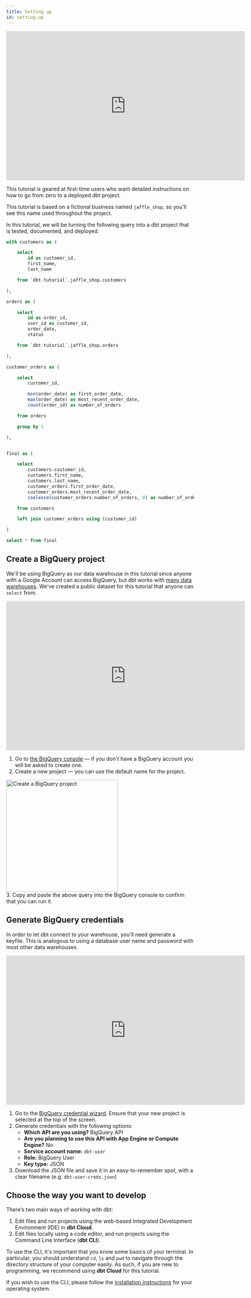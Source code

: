```yaml
---
title: Setting up
id: setting-up
---
```

<iframe width="640" height="400" src="https://www.loom.com/embed/cb99861ab1034f7fab5fa48529e61f85" frameborder="0" webkitallowfullscreen mozallowfullscreen allowfullscreen></iframe>

This tutorial is geared at first-time users who want detailed instructions on
how to go from zero to a deployed dbt project.

This tutorial is based on a fictional business named `jaffle_shop`, so you'll
see this name used throughout the project.

In this tutorial, we will be turning the following query into a dbt project that
is tested, documented, and deployed.
```sql
with customers as (

    select
        id as customer_id,
        first_name,
        last_name

    from `dbt-tutorial`.jaffle_shop.customers

),

orders as (

    select
        id as order_id,
        user_id as customer_id,
        order_date,
        status

    from `dbt-tutorial`.jaffle_shop.orders

),

customer_orders as (

    select
        customer_id,

        min(order_date) as first_order_date,
        max(order_date) as most_recent_order_date,
        count(order_id) as number_of_orders

    from orders

    group by 1

),


final as (

    select
        customers.customer_id,
        customers.first_name,
        customers.last_name,
        customer_orders.first_order_date,
        customer_orders.most_recent_order_date,
        coalesce(customer_orders.number_of_orders, 0) as number_of_orders

    from customers

    left join customer_orders using (customer_id)

)

select * from final
```

## Create a BigQuery project
We'll be using BigQuery as our data warehouse in this tutorial since anyone with
a Google Account can access BigQuery, but dbt works with [many data warehouses](https://docs.getdbt.com/docs/supported-databases).
We've created a public dataset for this tutorial that anyone can `select` from.

<iframe width="640" height="400" src="https://www.loom.com/embed/9b8d852c7e754d978209c3a60b53464e" frameborder="0" webkitallowfullscreen mozallowfullscreen allowfullscreen></iframe>

1. Go to [the BigQuery console](https://console.cloud.google.com/bigquery) — if
you don't have a BigQuery account you will be asked to create one.
2. Create a new project — you can use the default name for the project.
<div class='text-left'>
    <a href="#" data-featherlight="/img/create-bigquery-project.png">
        <img
            data-toggle="lightbox"
            width="300px"
            alt="Create a BigQuery project"
            src="/img/create-bigquery-project.png"
            class="docImage" />
    </a>
</div>
3. Copy and paste the above query into the BigQuery console to confirm that you
can run it.

## Generate BigQuery credentials
In order to let dbt connect to your warehouse, you'll need generate a keyfile.
This is analogous to using a database user name and password with most other
data warehouses.

<iframe width="640" height="400" src="https://www.loom.com/embed/2b5a8ec255bd4dce91374f6941d279e5" frameborder="0" webkitallowfullscreen mozallowfullscreen allowfullscreen></iframe>

1. Go to the [BigQuery credential wizard](https://console.cloud.google.com/apis/credentials/wizard). Ensure that your new project is selected at the top of the screen.
2. Generate credentials with the following options:
    * **Which API are you using?** BigQuery API
    * **Are you planning to use this API with App Engine or Compute Engine?** No
    * **Service account name:** `dbt-user`
    * **Role:** BigQuery User
    * **Key type:** JSON
3. Download the JSON file and save it in an easy-to-remember spot, with a clear
filename (e.g. `dbt-user-creds.json`)


## Choose the way you want to develop
There’s two main ways of working with dbt:
1. Edit files and run projects using the web-based Integrated Development
Environment (IDE) in **dbt Cloud**.
2. Edit files locally using a code editor, and run projects using the Command
Line Interface (**dbt CLI**).

To use the CLI, it's important that you know some basics of your terminal. In
particular, you should understand `cd`, `ls` and `pwd` to navigate through the
directory structure of your computer easily. As such, if you are new to
programming, we recommend using **dbt Cloud** for this tutorial.

If you wish to use the CLI, please follow the [installation instructions](https://docs.getdbt.com/docs/installation)
for your operating system.
